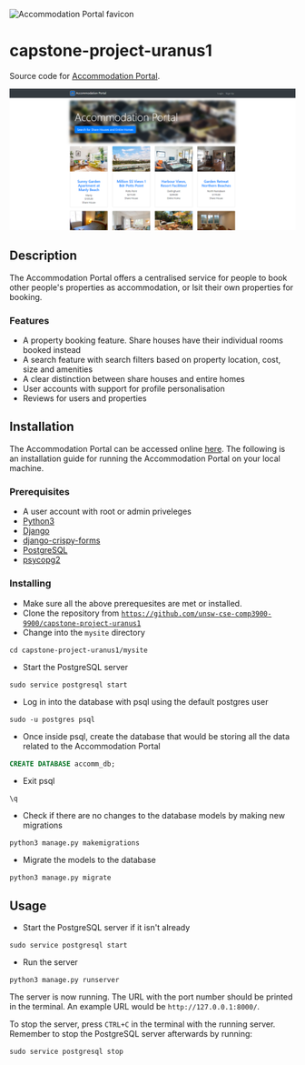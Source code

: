 ![Accommodation Portal favicon](https://www.materialui.co/materialIcons/action/home_grey_192x192.png)

# capstone-project-uranus1

Source code for [Accommodation Portal](http://accommodationwebsite.us-east-1.elasticbeanstalk.com/).

![Screenshot of landing page](/Accommodation_Portal_screenshot_home.png)

## Description

The Accommodation Portal offers a centralised service for people to book other people's properties as accommodation, or lsit their own properties for booking.

### Features

* A property booking feature. Share houses have their individual rooms booked instead
* A search feature with search filters based on property location, cost, size and amenities
* A clear distinction between share houses and entire homes
* User accounts with support for profile personalisation
* Reviews for users and properties

## Installation

The Accommodation Portal can be accessed online [here](http://accommodationwebsite.us-east-1.elasticbeanstalk.com/). The following is an installation guide for running the Accommodation Portal on your local machine.

### Prerequisites

* A user account with root or admin priveleges
* [Python3](https://www.python.org/downloads/)
* [Django](https://www.djangoproject.com/download/)
* [django-crispy-forms](https://django-crispy-forms.readthedocs.io/en/latest/install.html)
* [PostgreSQL](https://www.postgresql.org/download/)
* [psycopg2](https://pypi.org/project/psycopg2/)

### Installing

* Make sure all the above prerequesites are met or installed.
* Clone the repository from [`https://github.com/unsw-cse-comp3900-9900/capstone-project-uranus1`](https://github.com/unsw-cse-comp3900-9900/capstone-project-uranus1)
* Change into the `mysite` directory
```Shell
cd capstone-project-uranus1/mysite
```
* Start the PostgreSQL server
```Shell
sudo service postgresql start
```
* Log in into the database with psql using the default postgres user
```Shell
sudo -u postgres psql
```
* Once inside psql, create the database that would be storing all the data related to the Accommodation Portal
```SQL
CREATE DATABASE accomm_db;
```
* Exit psql
```
\q
```
* Check if there are no changes to the database models by making new migrations
```Shell
python3 manage.py makemigrations
```
* Migrate the models to the database
```
python3 manage.py migrate
```

## Usage

* Start the PostgreSQL server if it isn't already
```Shell
sudo service postgresql start
```
* Run the server
```Shell
python3 manage.py runserver
```
The server is now running. The URL with the port number should be printed in the terminal. An example URL would be `http://127.0.0.1:8000/`.

To stop the server, press `CTRL+C` in the terminal with the running server. Remember to stop the PostgreSQL server afterwards by running:
```Shell
sudo service postgresql stop
```
